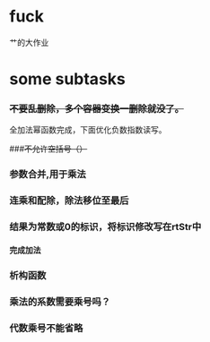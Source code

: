 # fuck
艹的大作业
# some subtasks
###  ~~不要乱删除，多个容器变换一删除就没了。~~

全加法幂函数完成，下面优化负数指数读写。

###~~不允许空括号（）~~

### 参数合并,用于乘法

### 连乘和配除，除法移位至最后

### 结果为常数或0的标识，将标识修改写在rtStr中

#### 完成加法

### 析构函数

### 乘法的系数需要乘号吗？

### 代数乘号不能省略
